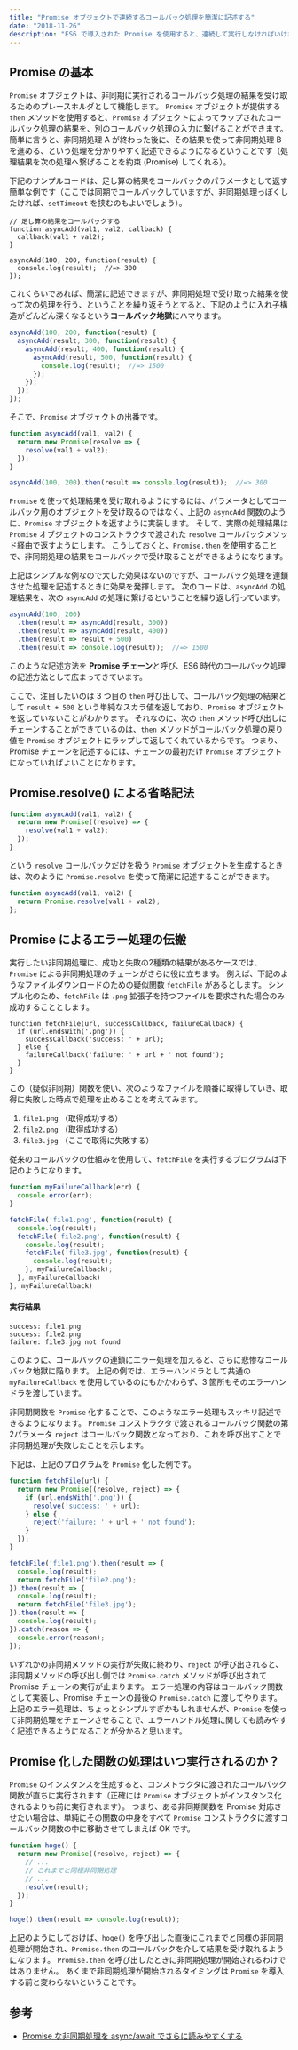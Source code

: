 ```yaml
---
title: "Promise オブジェクトで連続するコールバック処理を簡潔に記述する"
date: "2018-11-26"
description: "ES6 で導入された Promise を使用すると、連続して実行しなければいけない非同期処理（コールバック）を簡潔に記述することができます。"
---
```


Promise の基本
----

`Promise` オブジェクトは、非同期に実行されるコールバック処理の結果を受け取るためのプレースホルダとして機能します。
`Promise` オブジェクトが提供する `then` メソッドを使用すると、`Promise` オブジェクトによってラップされたコールバック処理の結果を、別のコールバック処理の入力に繋げることができます。
簡単に言うと、非同期処理 A が終わった後に、その結果を使って非同期処理 B を進める、という処理を分かりやすく記述できるようになるということです（処理結果を次の処理へ繋げることを約束 (Promise) してくれる）。

下記のサンプルコードは、足し算の結果をコールバックのパラメータとして返す簡単な例です（ここでは同期でコールバックしていますが、非同期処理っぽくしたければ、`setTimeout` を挟むのもよいでしょう）。

~~~ javascripot
// 足し算の結果をコールバックする
function asyncAdd(val1, val2, callback) {
  callback(val1 + val2);
}

asyncAdd(100, 200, function(result) {
  console.log(result);  //=> 300
});
~~~

これくらいであれば、簡潔に記述できますが、非同期処理で受け取った結果を使って次の処理を行う、ということを繰り返そうとすると、下記のように入れ子構造がどんどん深くなるという**コールバック地獄**にハマります。

~~~ javascript
asyncAdd(100, 200, function(result) {
  asyncAdd(result, 300, function(result) {
    asyncAdd(result, 400, function(result) {
      asyncAdd(result, 500, function(result) {
        console.log(result);  //=> 1500
      });
    });
  });
});
~~~

そこで、`Promise` オブジェクトの出番です。

~~~ javascript
function asyncAdd(val1, val2) {
  return new Promise(resolve => {
    resolve(val1 + val2);
  });
}

asyncAdd(100, 200).then(result => console.log(result));  //=> 300
~~~

`Promise` を使って処理結果を受け取れるようにするには、パラメータとしてコールバック用のオブジェクトを受け取るのではなく、上記の `asyncAdd` 関数のように、`Promise` オブジェクトを返すように実装します。
そして、実際の処理結果は `Promise` オブジェクトのコンストラクタで渡された `resolve` コールバックメソッド経由で返すようにします。
こうしておくと、`Promise.then` を使用することで、非同期処理の結果をコールバックで受け取ることができるようになります。

上記はシンプルな例なので大した効果はないのですが、コールバック処理を連鎖させた処理を記述するときに効果を発揮します。
次のコードは、`asyncAdd` の処理結果を、次の `asyncAdd` の処理に繋げるということを繰り返し行っています。

~~~ javascript
asyncAdd(100, 200)
  .then(result => asyncAdd(result, 300))
  .then(result => asyncAdd(result, 400))
  .then(result => result + 500)
  .then(result => console.log(result));  //=> 1500
~~~

このような記述方法を **Promise チェーン**と呼び、ES6 時代のコールバック処理の記述方法として広まってきています。

ここで、注目したいのは 3 つ目の `then` 呼び出しで、コールバック処理の結果として `result + 500` という単純なスカラ値を返しており、`Promise` オブジェクトを返していないことがわかります。
それなのに、次の `then` メソッド呼び出しにチェーンすることができているのは、`then` メソッドがコールバック処理の戻り値を `Promise` オブジェクトにラップして返してくれているからです。
つまり、Promise チェーンを記述するには、チェーンの最初だけ `Promise` オブジェクトになっていればよいことになります。


Promise.resolve() による省略記法
----

~~~ javascript
function asyncAdd(val1, val2) {
  return new Promise((resolve) => {
    resolve(val1 + val2);
  });
}
~~~

という `resolve` コールバックだけを扱う `Promise` オブジェクトを生成するときは、次のように `Promise.resolve` を使って簡潔に記述することができます。

~~~ javascript
function asyncAdd(val1, val2) {
  return Promise.resolve(val1 + val2);
};
~~~


Promise によるエラー処理の伝搬
----

実行したい非同期処理に、成功と失敗の2種類の結果があるケースでは、`Promise` による非同期処理のチェーンがさらに役に立ちます。
例えば、下記のようなファイルダウンロードのための疑似関数 `fetchFile` があるとします。
シンプル化のため、`fetchFile` は `.png` 拡張子を持つファイルを要求された場合のみ成功することとします。

~~~
function fetchFile(url, successCallback, failureCallback) {
  if (url.endsWith('.png')) {
    successCallback('success: ' + url);
  } else {
    failureCallback('failure: ' + url + ' not found');
  }
}
~~~

この（疑似非同期）関数を使い、次のようなファイルを順番に取得していき、取得に失敗した時点で処理を止めることを考えてみます。

1. `file1.png` （取得成功する）
2. `file2.png` （取得成功する）
3. `file3.jpg` （ここで取得に失敗する）

従来のコールバックの仕組みを使用して、`fetchFile` を実行するプログラムは下記のようになります。

~~~ javascript
function myFailureCallback(err) {
  console.error(err);
}

fetchFile('file1.png', function(result) {
  console.log(result);
  fetchFile('file2.png', function(result) {
    console.log(result);
    fetchFile('file3.jpg', function(result) {
      console.log(result);
    }, myFailureCallback);
  }, myFailureCallback)
}, myFailureCallback)
~~~

#### 実行結果

~~~
success: file1.png
success: file2.png
failure: file3.jpg not found
~~~

このように、コールバックの連鎖にエラー処理を加えると、さらに悲惨なコールバック地獄に陥ります。
上記の例では、エラーハンドラとして共通の `myFailureCallback` を使用しているのにもかかわらず、3 箇所もそのエラーハンドラを渡しています。

非同期関数を `Promise` 化することで、このようなエラー処理もスッキリ記述できるようになります。
`Promise` コンストラクタで渡されるコールバック関数の第2パラメータ `reject` はコールバック関数となっており、これを呼び出すことで非同期処理が失敗したことを示します。

下記は、上記のプログラムを `Promise` 化した例です。

~~~ javascript
function fetchFile(url) {
  return new Promise((resolve, reject) => {
    if (url.endsWith('.png')) {
      resolve('success: ' + url);
    } else {
      reject('failure: ' + url + ' not found');
    }
  });
}

fetchFile('file1.png').then(result => {
  console.log(result);
  return fetchFile('file2.png');
}).then(result => {
  console.log(result);
  return fetchFile('file3.jpg');
}).then(result => {
  console.log(result);
}).catch(reason => {
  console.error(reason);
});
~~~

いずれかの非同期メソッドの実行が失敗に終わり、`reject` が呼び出されると、非同期メソッドの呼び出し側では `Promise.catch` メソッドが呼び出されて Promise チェーンの実行が止まります。
エラー処理の内容はコールバック関数として実装し、Promise チェーンの最後の `Promise.catch` に渡してやります。
上記のエラー処理は、ちょっとシンプルすぎかもしれませんが、`Promise` を使って非同期処理をチェーンさせることで、エラーハンドル処理に関しても読みやすく記述できるようになることが分かると思います。


Promise 化した関数の処理はいつ実行されるのか？
----

`Promise` のインスタンスを生成すると、コンストラクタに渡されたコールバック関数が直ちに実行されます（正確には `Promise` オブジェクトがインスタンス化されるよりも前に実行されます）。
つまり、ある非同期関数を Promise 対応させたい場合は、単純にその関数の中身をすべて `Promise` コンストラクタに渡すコールバック関数の中に移動させてしまえば OK です。

~~~ javascript
function hoge() {
  return new Promise((resolve, reject) => {
    // ...
    // これまでと同様非同期処理
    // ...
    resolve(result);
  });
}

hoge().then(result => console.log(result));
~~~

上記のようにしておけば、`hoge()` を呼び出した直後にこれまでと同様の非同期処理が開始され、`Promise.then` のコールバックを介して結果を受け取れるようになります。
`Promise.then` を呼び出したときに非同期処理が開始されるわけではありません。
あくまで非同期処理が開始されるタイミングは `Promise` を導入する前と変わらないということです。


参考
----

- [Promise な非同期処理を async/await でさらに読みやすくする](async-await.html)

